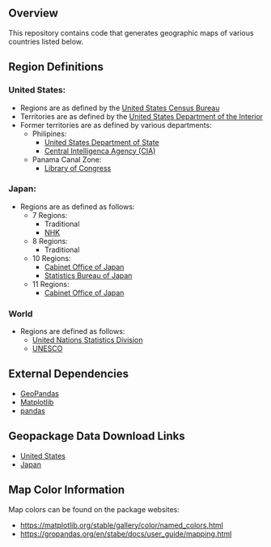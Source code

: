 ## Overview
This repository contains code that generates geographic maps of various countries listed below.

## Region Definitions

### United States:
* Regions are as defined by the [United States Census Bureau](https://www.census.gov/programs-surveys/economic-census/guidance-geographies/levels.html)  
* Territories are as defined by the [United States Department of the Interior](https://www.doi.gov/library/internet/insular)
* Former territories are as defined by various departments:
  * Philipines: 
    * [United States Department of State](https://history.state.gov/countries/philippines)
    * [Central Intelligenca Agency (CIA)](https://www.cia.gov/the-world-factbook/countries/philippines/)
  * Panama Canal Zone:
    * [Library of Congress](https://guides.loc.gov/chronicling-america-panama-canal)

### Japan:
* Regions are as defined as follows:
  * 7 Regions:
    * Traditional
    * [NHK](https://www.stat.go.jp/data/shugyou/1997/3-1.html)
  * 8 Regions:
    * Traditional
  * 10 Regions:
    * [Cabinet Office of Japan](https://www5.cao.go.jp/j-j/cr/cr16/chr16_04.html)
    * [Statistics Bureau of Japan](https://www.stat.go.jp/data/shugyou/1997/3-1.html)
  * 11 Regions:
    * [Cabinet Office of Japan](https://www5.cao.go.jp/j-j/cr/cr16/chr16_04.html)

### World
* Regions are defined as follows:
  * [United Nations Statistics Division](https://unstats.un.org/unsd/methodology/m49/)
  * [UNESCO](https://unesdoc.unesco.org/ark:/48223/pf0000148165)

## External Dependencies
* [GeoPandas](https://geopandas.org/en/stable/)
* [Matplotlib](https://matplotlib.org/)
* [pandas](https://pandas.pydata.org/)

## Geopackage Data Download Links
* [United States](https://www.census.gov/geographies/mapping-files/time-series/geo/cartographic-boundary.html)
* [Japan](https://www.gsi.go.jp/kankyochiri/gm_jpn.html)

## Map Color Information
Map colors can be found on the package websites:
* https://matplotlib.org/stable/gallery/color/named_colors.html
* https://gropandas.org/en/stabe/docs/user_guide/mapping.html